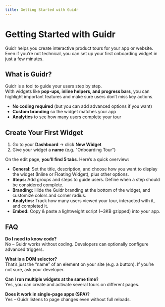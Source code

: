 ```yaml
---
title: Getting Started with Guidr
---
```


# Getting Started with Guidr

Guidr helps you create interactive product tours for your app or website.  
Even if you’re not technical, you can set up your first onboarding widget in just a few minutes.  

## What is Guidr?

Guidr is a tool to guide your users step by step.  
With widgets like **pop-ups, inline helpers, and progress bars**, you can highlight important features and make sure users don’t miss key actions.

- **No coding required** (but you can add advanced options if you want)
- **Custom branding** so the widget matches your app
- **Analytics** to see how many users complete your tour

## Create Your First Widget

1. Go to your **Dashboard** → click **New Widget**  
2. Give your widget a **name** (e.g. "Onboarding Tour")  

On the edit page, **you’ll find 5 tabs**. Here’s a quick overview:

- **General:** Set the title, description, and choose how you want to display the widget (Inline or Floating Widget), plus other options.  
- **Steps:** Add groups and steps to guide users. Define when a step should be considered complete.  
- **Branding:** Hide the Guidr branding at the bottom of the widget, and customize colors and corner radius.  
- **Analytics:** Track how many users viewed your tour, interacted with it, and completed it.  
- **Embed:** Copy & paste a lightweight script (~3KB gzipped) into your app.  

## FAQ

**Do I need to know code?**  
No – Guidr works without coding. Developers can optionally configure advanced triggers.  

**What is a DOM selector?**  
That’s just the “name” of an element on your site (e.g. a button). If you’re not sure, ask your developer.

**Can I run multiple widgets at the same time?**  
Yes, you can create and activate several tours on different pages.  

**Does it work in single-page apps (SPA)?**  
Yes – Guidr listens to page changes even without full reloads.  

